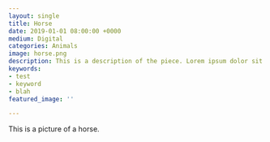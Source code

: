 ```yaml
---
layout: single
title: Horse
date: 2019-01-01 08:00:00 +0000
medium: Digital
categories: Animals
image: horse.png
description: This is a description of the piece. Lorem ipsum dolor sit amet.
keywords:
- test
- keyword
- blah
featured_image: ''

---
```

This is a picture of a horse.
